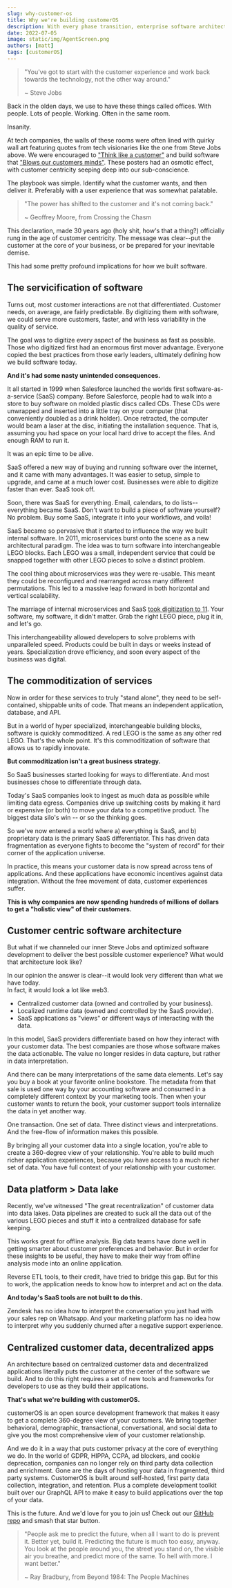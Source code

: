 ```yaml
---
slug: why-customer-os
title: Why we're building customerOS
description: With every phase transition, enterprise software architecture fundamentally changes.
date: 2022-07-05
image: static/img/AgentScreen.png
authors: [matt]
tags: [customerOS]
---
```



> "You've got to start with the customer experience and work back towards the technology, not the other way around."
>
>~ Steve Jobs
 
Back in the olden days, we use to have these things called offices.  With people.  Lots of people.  Working.  Often in the same room. 
 
Insanity. 

<!--truncate-->

At tech companies, the walls of these rooms were often lined with quirky wall art featuring quotes from tech visionaries like the one from Steve Jobs above. We were encouraged to ["Think like a customer"][think-like-customer] and build software that ["Blows our customers minds"][blow-minds]. These posters had an osmotic effect, with customer centricity seeping deep into our sub-conscience.   
 
The playbook was simple.  Identify what the customer wants, and then deliver it.  Preferably with a user experience that was somewhat palatable. 
 
> "The power has shifted to the customer and it's not coming back."
>
>~ Geoffrey Moore, from Crossing the Chasm

This declaration, made 30 years ago (holy shit, how's that a thing?) officially rung in the age of customer centricity. The message was clear--put the customer at the core of your business, or be prepared for your inevitable demise.  

This had some pretty profound implications for how we built software. 

## The servicification of software
 
Turns out, most customer interactions are not that differentiated.  Customer needs, on average, are fairly predictable. By digitizing them with software, we could serve more customers, faster, and with less variability in the quality of service. 
 
The goal was to digitize every aspect of the business as fast as possible.  Those who digitized first had an enormous first mover advantage. Everyone copied the best practices from those early leaders, ultimately defining how we build software today.  

**And it's had some nasty unintended consequences.**
 
It all started in 1999 when Salesforce launched the worlds first software-as-a-service (SaaS) company.  Before Salesforce, people  had to walk into a store to buy software on molded plastic discs called CDs. These CDs were unwrapped and inserted into a little tray on your computer (that conveniently doubled as a drink holder). Once retracted, the computer would beam a laser at the disc, initiating the installation sequence.  That is, assuming you had space on your local hard drive to accept the files.  And enough RAM to run it.
 
It was an epic time to be alive.
 
SaaS offered a new way of buying and running software over the internet, and it came with many advantages.  It was easier to setup, simple to upgrade, and came at a much lower cost.  Businesses were able to digitize faster than ever.  SaaS took off.
 
Soon, there was SaaS for everything.  Email, calendars, to do lists--everything became SaaS.  Don't want to build a piece of software yourself?  No problem.  Buy some SaaS, integrate it into your workflows, and voila!
 
SaaS became so pervasive that it started to influence the way we built internal software.  In 2011, microservices burst onto the scene as a new architectural paradigm.  The idea was to turn software into interchangeable LEGO blocks. Each LEGO was a small, independent service that could be snapped together with other LEGO pieces to solve a distinct problem. 
 
The cool thing about microservices was they were re-usable.  This meant they could be reconfigured and rearranged across many different permutations.  This led to a massive leap forward in both horizontal and vertical scalability. 
 
The marriage of internal microservices and SaaS [took digitization to 11][eleven].  Your software, my software, it didn't matter.  Grab the right LEGO piece, plug it in, and let's go.  

This interchangeability allowed developers to solve problems with unparalleled speed.  Products could be built in days or weeks instead of years.  Specialization drove efficiency, and soon every aspect of the business was digital.

## The commoditization of services
 
Now in order for these services to truly "stand alone", they need to be self-contained, shippable units of code.  That means an independent application, database, and API.
 
But in a world of hyper specialized, interchangeable building blocks, software is quickly commoditized.  A red LEGO is the same as any other red LEGO.  That's the whole point.  It's this commoditization of software that allows us to rapidly innovate. 
 
**But commoditization isn't a great business strategy.**

So SaaS businesses started looking for ways to differentiate.  And most businesses chose to differentiate through data.
 
Today's SaaS companies look to ingest as much data as possible while limiting data egress. Companies drive up switching costs by making it hard or expensive (or both) to move your data to a competitive product.  The biggest data silo's win -- or so the thinking goes.
 
So we've now entered a world where a) everything is SaaS, and b) proprietary data is the primary SaaS differentiator.  This has driven data fragmentation as everyone fights to become the "system of record" for their corner of the application universe.  

In practice, this means your customer data is now spread across tens of applications.  And these applications have economic incentives against data integration.  Without the free movement of data, customer experiences suffer.
 
**This is why companies are now spending hundreds of millions of dollars to get a "holistic view" of their customers.**

## Customer centric software architecture
 
But what if we channeled our inner Steve Jobs and optimized software development to deliver the best possible customer experience?  What would that architecture look like?
 
In our opinion the answer is clear--it would look very different than what we have today.  
In fact, it would look a lot like web3.

- Centralized customer data (owned and controlled by your business).
- Localized runtime data (owned and controlled by the SaaS provider).
- SaaS applications as "views" or different ways of interacting with the data.

In this model, SaaS providers differentiate based on how they interact with your customer data.  The best companies are those whose software makes the data actionable. The value no longer resides in data capture, but rather in data interpretation. 
 
And there can be many interpretations of the same data elements.  Let's say you buy a book at your favorite online bookstore.  The metadata from that sale is used one way by your accounting software and consumed in a completely different context by your marketing tools.  Then when your customer wants to return the book, your customer support tools internalize the data in yet another way.  
 
One transaction.  One set of data.  Three distinct views and interpretations.  And the free-flow of information makes this possible.
 
By bringing all your customer data into a single location, you're  able to create a 360-degree view of your relationship. You're able to build much richer application experiences, because you have access to a much richer set of data.  You have full context of your relationship with your customer.
 
## Data platform > Data lake
 
Recently, we've witnessed "The great recentralization" of customer data into data lakes.  Data pipelines are created to suck all the data out of the various LEGO pieces and stuff it into a centralized database for safe keeping.  

This works great for offline analysis. Big data teams have done well in getting smarter about customer preferences and behavior. But in order for these insights to be useful, they have to make their way from offline analysis mode into an online application.
 
Reverse ETL tools, to their credit, have tried to bridge this gap. But for this to work, the application needs to know how to interpret and act on the data.

**And today's SaaS tools are not built to do this.**  

Zendesk has no idea how to interpret the conversation you just had with your sales rep on Whatsapp. And your marketing platform has no idea how to interpret why you suddenly churned after a negative support experience.

## Centralized customer data, decentralized apps
 
An architecture based on centralized customer data and decentralized applications literally puts the customer at the center of the software we build. And to do this right requires a set of new tools and frameworks for developers to use as they build their applications.  

**That's what we're building with customerOS.** 
 
customerOS is an open source development framework that makes it easy to get a complete 360-degree view of your customers. We bring together behavioral, demographic, transactional, conversational, and social data to give you the most comprehensive view of your customer relationship.
 
And we do it in a way that puts customer privacy at the core of everything we do. In the world of GDPR, HIPPA, CCPA, ad blockers, and cookie deprecation, companies can no longer rely on third party data collection and enrichment.  Gone are the days of hosting your data in fragmented, third party systems.  CustomerOS is built around self-hosted, first party data collection, integration, and retention. Plus a complete development toolkit built over our GraphQL API to make it easy to build applications over the top of your data.
 
This is the future.  And we'd love for you to join us!  Check out our [GitHub repo][customer-os] and smash that star button.
 
>"People ask me to predict the future, when all I want to do is prevent it. Better yet, build it. Predicting the future is much too easy, anyway. You look at the people around you, the street you stand on, the visible air you breathe, and predict more of the same. To hell with more. I want better."
>
>~ Ray Bradbury, from Beyond 1984: The People Machines

<!--References-->

[blow-minds]: https://startupvitamins.com/products/poster-aaron-levie-what-will-blow-our-customers-minds
[customer-os]: https://github.com/openline-ai/openline-customer-os
[eleven]: https://www.youtube.com/watch?v=KOO5S4vxi0o
[think-like-customer]: https://startupvitamins.com/products/poster-think-like-a-customer